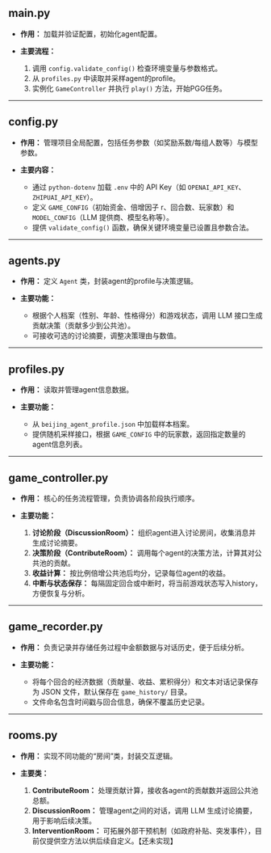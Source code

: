 ## main.py

* **作用：** 加载并验证配置，初始化agent配置。
* **主要流程：**

  1. 调用 `config.validate_config()` 检查环境变量与参数格式。
  2. 从 `profiles.py` 中读取并采样agent的profile。
  3. 实例化 `GameController` 并执行 `play()` 方法，开始PGG任务。

---

## config.py

* **作用：** 管理项目全局配置，包括任务参数（如奖励系数/每组人数等）与模型参数。
* **主要内容：**

  * 通过 `python-dotenv` 加载 `.env` 中的 API Key（如 `OPENAI_API_KEY`、`ZHIPUAI_API_KEY`）。
  * 定义 `GAME_CONFIG`（初始资金、倍增因子 r、回合数、玩家数）和 `MODEL_CONFIG`（LLM 提供商、模型名称等）。
  * 提供 `validate_config()` 函数，确保关键环境变量已设置且参数合法。

---

## agents.py

* **作用：** 定义 `Agent` 类，封装agent的profile与决策逻辑。
* **主要功能：**

  * 根据个人档案（性别、年龄、性格得分）和游戏状态，调用 LLM 接口生成贡献决策（贡献多少到公共池）。
  * 可接收可选的讨论摘要，调整决策理由与数值。

---

## profiles.py

* **作用：** 读取并管理agent信息数据。
* **主要功能：**

  * 从 `beijing_agent_profile.json` 中加载样本档案。
  * 提供随机采样接口，根据 `GAME_CONFIG` 中的玩家数，返回指定数量的agent信息列表。

---

## game\_controller.py

* **作用：** 核心的任务流程管理，负责协调各阶段执行顺序。
* **主要功能：**

  1. **讨论阶段（DiscussionRoom）：** 组织agent进入讨论房间，收集消息并生成讨论摘要。
  2. **决策阶段（ContributeRoom）：** 调用每个agent的决策方法，计算其对公共池的贡献。
  3. **收益计算：** 按比例倍增公共池后均分，记录每位agent的收益。
  4. **中断与状态保存：** 每隔固定回合或中断时，将当前游戏状态写入history，方便恢复与分析。

---

## game\_recorder.py

* **作用：** 负责记录并存储任务过程中金额数据与对话历史，便于后续分析。
* **主要功能：**

  * 将每个回合的经济数据（贡献量、收益、累积得分）和文本对话记录保存为 JSON 文件，默认保存在 `game_history/` 目录。
  * 文件命名包含时间戳与回合信息，确保不覆盖历史记录。

---

## rooms.py

* **作用：** 实现不同功能的“房间”类，封装交互逻辑。
* **主要类：**

  1. **ContributeRoom：** 处理贡献计算，接收各agent的贡献数并返回公共池总额。
  2. **DiscussionRoom：** 管理agent之间的对话，调用 LLM 生成讨论摘要，用于影响后续决策。
  3. **InterventionRoom：** 可拓展外部干预机制（如政府补贴、突发事件），目前仅提供空方法以供后续自定义。【还未实现】
